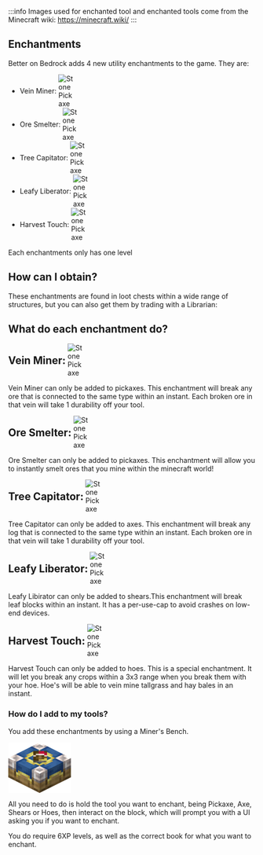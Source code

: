 :::info
Images used for enchanted tool and enchanted tools come from the Minecraft wiki: https://minecraft.wiki/
:::


## Enchantments
Better on Bedrock adds 4 new utility enchantments to the game. They are:
<ul>
  <li>
    <span style="display: inline-flex; align-items: center;">
      Vein Miner: 
      <img src="https://minecraft.wiki/images/thumb/Enchanted_Diamond_Pickaxe.gif/120px-Enchanted_Diamond_Pickaxe.gif?c7aaa" alt="Stone Pickaxe" width="32" style="margin-left: 4px;">
    </span>
  </li>
  <li>
    <span style="display: inline-flex; align-items: center;">
      Ore Smelter: 
      <img src="https://minecraft.wiki/images/thumb/Enchanted_Diamond_Pickaxe.gif/120px-Enchanted_Diamond_Pickaxe.gif?c7aaa" alt="Stone Pickaxe" width="32" style="margin-left: 4px;">
    </span>
  </li>
    <li>
    <span style="display: inline-flex; align-items: center;">
      Tree Capitator: 
      <img src="https://minecraft.wiki/images/thumb/Enchanted_Diamond_Axe.gif/120px-Enchanted_Diamond_Axe.gif?9b71e" alt="Stone Pickaxe" width="32" style="margin-left: 4px;">
    </span>
  </li>
    <li>
    <span style="display: inline-flex; align-items: center;">
      Leafy Liberator: 
      <img src="https://minecraft.wiki/images/thumb/Enchanted_Shears.gif/120px-Enchanted_Shears.gif?dcaaf" alt="Stone Pickaxe" width="32" style="margin-left: 4px;">
    </span>
  </li>
      <li>
    <span style="display: inline-flex; align-items: center;">
      Harvest Touch: 
      <img src="https://minecraft.wiki/images/thumb/Enchanted_Diamond_Hoe.gif/120px-Enchanted_Diamond_Hoe.gif?99216" alt="Stone Pickaxe" width="32" style="margin-left: 4px;">
    </span>
  </li>
</ul>

Each enchantments only has one level
## How can I obtain?
These enchantments are found in loot chests within a wide range of structures, but you can also get them by trading with a Librarian:


## What do each enchantment do?
<span style="display: inline-flex; align-items: center;">
    <span style="font-size: 1.5em; font-weight: bold;">Vein Miner: </span><img src="https://minecraft.wiki/images/Enchanted_Book.gif?b21c4" alt="Stone Pickaxe" width="32" style="margin-left: 4px;">
</span>

Vein Miner can only be added to pickaxes. This enchantment will break any ore that is connected to the same type within an instant. Each broken ore in that vein will take 1 durability off your tool.

<span style="display: inline-flex; align-items: center;">
    <span style="font-size: 1.5em; font-weight: bold;">Ore Smelter: </span><img src="https://minecraft.wiki/images/Enchanted_Book.gif?b21c4" alt="Stone Pickaxe" width="32" style="margin-left: 4px;">
</span>

Ore Smelter can only be added to pickaxes. This enchantment will allow you to instantly smelt ores that you mine within the minecraft world!

<span style="display: inline-flex; align-items: center;">
    <span style="font-size: 1.5em; font-weight: bold;">Tree Capitator: </span><img src="https://minecraft.wiki/images/Enchanted_Book.gif?b21c4" alt="Stone Pickaxe" width="32" style="margin-left: 4px;">
</span>

Tree Capitator can only be added to axes. This enchantment will break any log that is connected to the same type within an instant. Each broken ore in that vein will take 1 durability off your tool.

<span style="display: inline-flex; align-items: center;">
    <span style="font-size: 1.5em; font-weight: bold;">Leafy Liberator: </span><img src="https://minecraft.wiki/images/Enchanted_Book.gif?b21c4" alt="Stone Pickaxe" width="32" style="margin-left: 4px;">
</span>

Leafy Libirator can only be added to shears.This enchantment will break leaf blocks within an instant. It has a per-use-cap to avoid crashes on low-end devices.

<span style="display: inline-flex; align-items: center;">
    <span style="font-size: 1.5em; font-weight: bold;">Harvest Touch: </span><img src="https://minecraft.wiki/images/Enchanted_Book.gif?b21c4" alt="Stone Pickaxe" width="32" style="margin-left: 4px;">
</span>

Harvest Touch can only be added to hoes. This is a special enchantment. It will let you break any crops within a 3x3 range when you break them with your hoe. Hoe's will be able to vein mine tallgrass and hay bales in an instant.


### How do I add to my tools?
You add these enchantments by using a Miner's Bench.
<div style="display: flex; align-items: center;">
  <img src="/Main/assets/blocks/enchant_table.png" alt="Example Image" width="128">
</div>

All you need to do is hold the tool you want to enchant, being Pickaxe, Axe, Shears or Hoes, then interact on the block, which will prompt you with a UI asking you if you want to enchant.

You do require 6XP levels, as well as the correct book for what you want to enchant.
